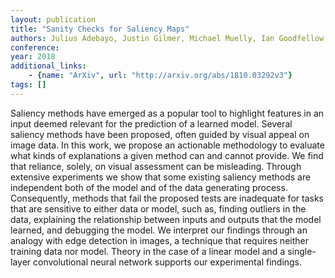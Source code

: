 ```yaml
---
layout: publication
title: "Sanity Checks for Saliency Maps"
authors: Julius Adebayo, Justin Gilmer, Michael Muelly, Ian Goodfellow, Moritz Hardt, Been Kim
conference: 
year: 2018
additional_links: 
    - {name: "ArXiv", url: "http://arxiv.org/abs/1810.03292v3"}
tags: []
---
```

Saliency methods have emerged as a popular tool to highlight features in an
input deemed relevant for the prediction of a learned model. Several saliency
methods have been proposed, often guided by visual appeal on image data. In
this work, we propose an actionable methodology to evaluate what kinds of
explanations a given method can and cannot provide. We find that reliance,
solely, on visual assessment can be misleading. Through extensive experiments
we show that some existing saliency methods are independent both of the model
and of the data generating process. Consequently, methods that fail the
proposed tests are inadequate for tasks that are sensitive to either data or
model, such as, finding outliers in the data, explaining the relationship
between inputs and outputs that the model learned, and debugging the model. We
interpret our findings through an analogy with edge detection in images, a
technique that requires neither training data nor model. Theory in the case of
a linear model and a single-layer convolutional neural network supports our
experimental findings.